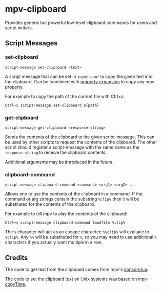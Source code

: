 # mpv-clipboard

Provides generic but powerful low-level clipboard commands for users and script writers.

## Script Messages

### set-clipboard

`script-message set-clipboard <text>`

A script message that can be set in `input.conf` to copy the given text into the clipboard.
Can be combined with [property expansion](https://mpv.io/manual/master/#property-expansion)
to copy any mpv property.

For example to copy the path of the current file with Ctrl+c:

`Ctrl+c script-message set-clipboard ${path}`

### get-clipboard

`script-message get-clipboard <response-string>`

Sends the contents of the clipboard to the given script-message. This can be used by other
scripts to request the contents of the clipboard. The other script should register a script-message
with the same name as the `response-string` to receive the clipboard contents.

Additional arguments may be introduced in the future.

### clipboard-command

`script-message clipboard-command <command> <arg1> <arg2> ...`

Allows one to use the contents of the clipboard in a command. If the command
or arg strings contain the substring `%clip%` then it will be substituted for the
contents of the clipboard.

For example to tell mpv to play the contents of the clipboard:

`Ctrl+v script-message clipboard-command loadfile %clip%`

The `%` character will act as an escape character;
`%%clip%` will evaluate to `%clip%`. Any `%%` will be substituted for `%`, so you may need
to use additional `%` characters if you actually want multiple in a row.

## Credits

The code to get text from the clipboard comes from mpv's [console.lua](https://github.com/mpv-player/mpv/blob/master/player/lua/console.lua).

The code to set the clipboard text on Unix systems was based on [mpv-copyTime](https://github.com/Arieleg/mpv-copyTime).
